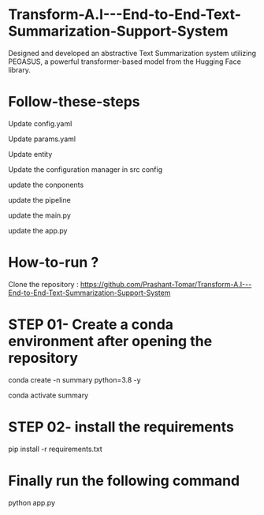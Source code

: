 # Transform-A.I---End-to-End-Text-Summarization-Support-System
Designed and developed an abstractive Text Summarization system utilizing PEGASUS, a powerful transformer-based model from the Hugging Face library.

# Follow-these-steps

Update config.yaml

Update params.yaml

Update entity

Update the configuration manager in src config

update the conponents

update the pipeline

update the main.py

update the app.py

# How-to-run ?

Clone the repository : https://github.com/Prashant-Tomar/Transform-A.I---End-to-End-Text-Summarization-Support-System

# STEP 01- Create a conda environment after opening the repository

conda create -n summary python=3.8 -y

conda activate summary

# STEP 02- install the requirements
pip install -r requirements.txt
# Finally run the following command
python app.py

